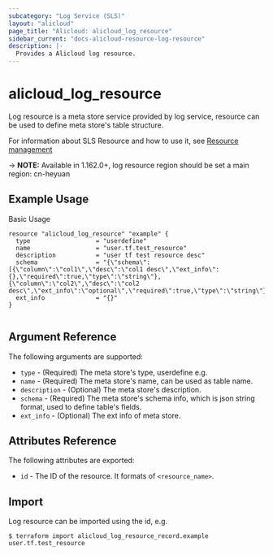 ```yaml
---
subcategory: "Log Service (SLS)"
layout: "alicloud"
page_title: "Alicloud: alicloud_log_resource"
sidebar_current: "docs-alicloud-resource-log-resource"
description: |-
  Provides a Alicloud log resource.
---
```


# alicloud\_log\_resource

Log resource is a meta store service provided by log service, resource can be used to define meta store's table structure. 

For information about SLS Resource and how to use it, see [Resource management](https://www.alibabacloud.com/help/en/doc-detail/207732.html)

-> **NOTE:** Available in 1.162.0+, log resource region should be set a main region: cn-heyuan

## Example Usage

Basic Usage

```
resource "alicloud_log_resource" "example" {
  type                  = "userdefine"
  name                  = "user.tf.test_resource"
  description           = "user tf test resource desc"
  schema                = "{\"schema\":[{\"column\":\"col1\",\"desc\":\"col1 desc\",\"ext_info\":{},\"required\":true,\"type\":\"string\"},{\"column\":\"col2\",\"desc\":\"col2 desc\",\"ext_info\":\"optional\",\"required\":true,\"type\":\"string\"}]}"
  ext_info              = "{}"
}


```
## Argument Reference

The following arguments are supported:

* `type` - (Required) The meta store's type, userdefine e.g.
* `name` - (Required) The meta store's name, can be used as table name.
* `description` - (Optional) The meta store's description.
* `schema` - (Required) The meta store's schema info, which is json string format, used to define table's fields.
* `ext_info` - (Optional) The ext info of meta store.

## Attributes Reference

The following attributes are exported:

* `id` - The ID of the resource. It formats of `<resource_name>`.

## Import

Log resource can be imported using the id, e.g.

```
$ terraform import alicloud_log_resource_record.example user.tf.test_resource
```
